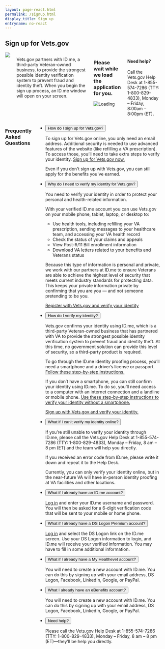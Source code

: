 ```yaml
---
layout: page-react.html
permalink: /signup.html
display_title: Sign up
entryname: no-react
---
```

<main>
  <div class="row">
    <article class="usa-content columns">
      <h1>Sign up for Vets.gov</h1>
      <div class="main home signup" role="main">
        <div class="section main-menu">
          <div class="row">
            <div class="small-12 columns">
              <img src="//placehold.it/300x100"></img>
              <p>
                Vets.gov partners with ID.me, a third-party Veteran-owned business, to provide the strongest possible identity verification system to prevent fraud and identity theft. When you begin the sign up process, an ID.me window will open on your screen.
              </p>
              <div id="login-buttons-root">
                <div class="loading-message">
                  <h3>Please wait while we load the application for you.</h3>
                  <img src="/img/preloader-primary-darkest.gif" alt="Loading">
                </div>
              </div>
              <div class="feature">
                <h4>Need help?</h4>
                <p>
                  Call the Vets.gov Help Desk at 1-855-574-7286 (TTY: 1-800-829-4833), Monday – Friday, 8:00am – 8:00pm (ET).
                </p>
              </div>
            </div>
          </div>
          <div class="row">
            <div class="small-12 columns">
              <h3>Frequently Asked Questions</h3>
              <div class="usa-accordion">
                <ul class="usa-unstyled-list">
                  <li>
                    <button class="usa-button-unstyled usa-accordion-button" aria-controls="dbq1">How do I sign up for Vets.gov?</button>
                    <div id="dbq1" class="usa-accordion-content">
                      <p>To sign up for Vets.gov online, you only need an email address. Additional security is needed to use advanced features of the website (like refilling a VA prescription). To access those, you’ll need to take extra steps to verify your identity. <a href="#">Sign up for Vets.gov now.</a></p>
                      <p>Even if you don't sign up with Vets.gov, you can still apply for the benefits you've earned.</p>
                    </div>
                  </li>
                  <li>
                    <button class="usa-button-unstyled usa-accordion-button" aria-controls="dbq2">
                      Why do I need to verify my identity for Vets.gov?
                    </button>
                    <div id="dbq2" class="usa-accordion-content">
                      <p>You need to verify your identity in order to protect your personal and health-related information.</p>
                      <p>With your verified ID.me account you can use Vets.gov on your mobile phone, tablet, laptop, or desktop to:</p>
                      <ul>
                        <li>Use health tools, including refilling your VA prescription, sending messages to your healthcare team, and accessing your VA health record</li>
                        <li>Check the status of your claims and appeals</li>
                        <li>View Post-9/11 Bill enrollment information</li>
                        <li>Download VA letters related to your benefits and Veterans status</li>
                      </ul>
                      <p>
                        Because this type of information is personal and private, we work with our partners at ID.me to ensure Veterans are able to achieve the highest level of security that meets current industry standards for protecting data. This keeps your private information private by confirming that you are you — and not someone pretending to be you.
                      </p>
                      <p><a href="#">Register with Vets.gov and verify your identity</a></p>
                    </div>
                  </li>
                  <li>
                    <button class="usa-button-unstyled usa-accordion-button" aria-controls="dbq3">
                      How do I verify my identity?
                    </button>
                    <div id="dbq3" class="usa-accordion-content">
                      <p>Vets.gov confirms your identity using ID.me, which is a third-party Veteran-owned business that has partnered with VA to provide the strongest possible identity verification system to prevent fraud and identity theft. At this time, no government solution can provide this level of security, so a third-party product is required.</p>
                      <p>To go through the ID.me identity proofing process, you’ll need a smartphone and a driver’s license or passport. <a href="#">Follow these step-by-step instructions.</a></p>
                      <p>
                        If you don’t have a smartphone, you can still confirm your identity using ID.me. To do so, you’ll need access to a computer with an internet connection and a landline or mobile phone. <a href="#">Use these step-by-step instructions to verify your identity without a smartphone.</a>
                      </p>
                      <p><a href="#">Sign up with Vets.gov and verify your identity.</a></p>
                    </div>
                  </li>
                  <li>
                    <button class="usa-button-unstyled usa-accordion-button" aria-controls="dbq4">
                      What if I can’t verify my identity online?
                    </button>
                    <div id="dbq4" class="usa-accordion-content">
                      <p>If you’re still unable to verify your identity through ID.me, please call the Vets.gov Help Desk at 1-855-574-7286 (TTY: 1-800-829-4833), Monday – Friday, 8 am – 8 pm (ET) and the team will help you directly.</p>
                      <p>If you received an error code from ID.me, please write it down and repeat it to the Help Desk.</p>
                      <p>Currently, you can only verify your identity online, but in the near-future VA will have in-person identity proofing at VA facilities and other locations.</p>
                    </div>
                  </li>
                  <li>
                    <button class="usa-button-unstyled usa-accordion-button" aria-controls="dbq5">
                      What if I already have an ID.me account?
                    </button>
                    <div id="dbq5" class="usa-accordion-content">
                      <p><a href="#">Log in</a> and enter your ID.me username and password. You will then be asked for a 6-digit verification code that will be sent to your mobile or home phone.</p>
                    </div>
                  </li>
                  <li>
                    <button class="usa-button-unstyled usa-accordion-button" aria-controls="dbq6">
                      What if I already have a DS Logon Premium account?
                    </button>
                    <div id="dbq6" class="usa-accordion-content">
                      <p><a href="#">Log in</a> and select the DS Logon link on the ID.me screen. Use your DS Logon information to login, and ID.me will receive your verified information. You may have to fill in some additional information.</p>
                    </div>
                  </li>
                  <li>
                    <button class="usa-button-unstyled usa-accordion-button" aria-controls="dbq7">
                      What if I already have a My Healthevet account?
                    </button>
                    <div id="dbq7" class="usa-accordion-content">
                      <p>You will need to create a new account with ID.me. You can do this by signing up with your email address, DS Logon, Facebook, LinkedIn, Google, or PayPal.</p>
                    </div>
                  </li>
                  <li>
                    <button class="usa-button-unstyled usa-accordion-button" aria-controls="dbq8">
                      What I already have an eBenefits account?
                    </button>
                    <div id="dbq8" class="usa-accordion-content">
                      <p>You will need to create a new account with ID.me. You can do this by signing up with your email address, DS Logon, Facebook, LinkedIn, Google, or PayPal.</p>
                    </div>
                  </li>
                  <li>
                    <button class="usa-button-unstyled usa-accordion-button" aria-controls="dbq9">
                      Need help?
                    </button>
                    <div id="dbq9" class="usa-accordion-content">
                      <p>Please call the Vets.gov Help Desk at 1-855-574-7286 (TTY: 1-800-829-4833), Monday – Friday, 8 am – 8 pm (ET)—they’ll be help you directly.</p>
                    </div>
                  </li>
                </ul>
              </div>
            </div>
          </div>
        </div>
      </div>
    </article>
  </div>
</main>


<script src="https://standards.usa.gov/assets/js/vendor/uswds.min.js" type="text/javascript"></script>

<!--- TODO: find a proper place to import USWDS JS for static pages -->
